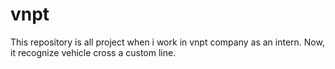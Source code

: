 # vnpt
This repository is all project when i work in vnpt company as an intern. 
Now, it recognize vehicle cross a custom line.